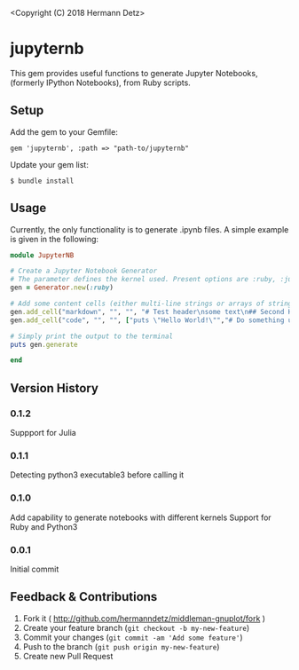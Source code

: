 <Copyright (C) 2018 Hermann Detz>

<This software may be modified and distributed under the terms>
<of the MIT license.  See the LICENSE file for details.>

# jupyternb

This gem provides useful functions to generate Jupyter Notebooks,
(formerly IPython Notebooks), from Ruby scripts.

## Setup

Add the gem to your Gemfile:

    gem 'jupyternb', :path => "path-to/jupyternb"

Update your gem list:

    $ bundle install

## Usage

Currently, the only functionality is to generate .ipynb files. 
A simple example is given in the following:

```ruby
module JupyterNB

# Create a Jupyter Notebook Generator
# The parameter defines the kernel used. Present options are :ruby, :julia or :python3.
gen = Generator.new(:ruby)

# Add some content cells (either multi-line strings or arrays of strings)
gen.add_cell("markdown", "", "", "# Test header\nsome text\n## Second Header\nmore text")
gen.add_cell("code", "", "", ["puts \"Hello World!\"","# Do something useful here"])

# Simply print the output to the terminal
puts gen.generate

end
```

## Version History
### 0.1.2
Suppport for Julia

### 0.1.1
Detecting python3 executable3 before calling it

### 0.1.0
Add capability to generate notebooks with different kernels
Support for Ruby and Python3

### 0.0.1
Initial commit


## Feedback & Contributions

1. Fork it ( http://github.com/hermanndetz/middleman-gnuplot/fork )
2. Create your feature branch (`git checkout -b my-new-feature`)
3. Commit your changes (`git commit -am 'Add some feature'`)
4. Push to the branch (`git push origin my-new-feature`)
5. Create new Pull Request

